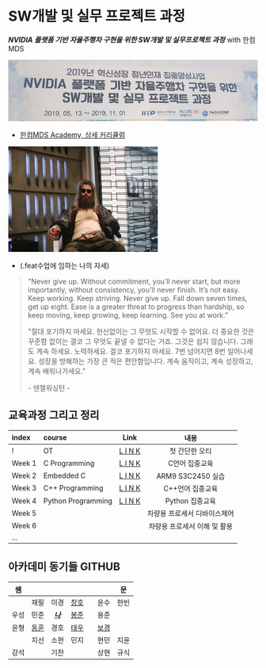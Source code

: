 # SW개발 및 실무 프로젝트 과정

***NVIDIA 플랫폼 기반 자율주행차 구현을 위한 SW개발 및 실무프로젝트 과정*** with 한컴MDS


![](./img/intro.jpg)

* [한컴MDS Academy, 상세 커리큘럼](http://www.mdsacademy.co.kr/customer/board_view.php?board_idx=1585&schField=&schWord=nvidia&search_div=notice&size=10&page=1)


<img src="./t.jpg" width="60%" height="60%">

* (.feat수업에 임하는 나의 자세)


>"Never give up. Without commitment, you’ll never start, but more importantly, without consistency, you’ll never finish. It’s not easy. Keep working. Keep striving. Never give up. Fall down seven times, get up eight. Ease is a greater threat to progress than hardship, so keep moving, keep growing, keep learning. See you at work.”
>
>"절대 포기하지 마세요. 헌신없이는 그 무엇도 시작할 수 없어요. 더 중요한 것은 꾸준함 없이는 결코 그 무엇도 끝낼 수 없다는 거죠. 그것은 쉽지 않습니다. 그래도 계속 하세요. 노력하세요. 결코 포기하지 마세요. 7번 넘어지면 8번 일어나세요. 성장을 방해하는 가장 큰 적은 편안함입니다. 계속 움직이고, 계속 성장하고, 계속 배워나가세요." 
>
>\- 덴젤워싱턴 -





## 교육과정 그리고 정리

|index|course|Link|내용|
|:---|:---|:---:|:---:|
|!|OT|[L I N K](./courses/OT/OT.md)|첫 간단한 오티
|Week 1|C Programming|[L I N K](./courses/w01.md)|C언어 집중교육
|Week 2|Embedded C|[L I N K](./courses/w02.md)|ARM9 S3C2450 실습
|Week 3|C++ Programming|[L I N K](./courses/w03.md)|C++언어 집중교육
|Week 4|Python Programming|[L I N K](./courses/w04.md)|Python 집중교육
|Week 5|||차량용 프로세서 디바이스제어
|Week 6|||차량용 프로세서 이해 및 활용
|...|




## 아카데미 동기들 GITHUB


|쌤|  |  |  ||  |문|
|:---:|:---:|:---:|:---:|:---:|:---:|:---:
|  |재필|이경|[창호](https://github.com/changhonam)||윤수|한빈|
|우성|민준|[***나***](https://github.com/NamWoo)|[봉준](https://github.com/iambongjun)||용준||
|윤형|[동훈](https://github.com/Baccas-Kim?tab=repositories)|경호|[태우](https://github.com/taewookimmr)||[보경](https://github.com/boku-kim)||
|  |지선|소현|민지||현민|지윤|
|강석|  |기찬|  ||상현|규식|

